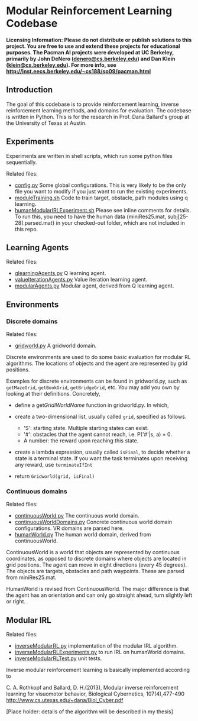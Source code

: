Modular Reinforcement Learning Codebase
==============

**Licensing Information: Please do not distribute or publish solutions to this
project. You are free to use and extend these projects for educational
purposes. The Pacman AI projects were developed at UC Berkeley, primarily by
John DeNero (denero@cs.berkeley.edu) and Dan Klein (klein@cs.berkeley.edu).
For more info, see http://inst.eecs.berkeley.edu/~cs188/sp09/pacman.html**

Introduction
--------------

The goal of this codebase is to provide reinforcement learning, inverse
reinforcement learning methods, and domains for evaluation. The codebase is
written in Python. This is for the research in Prof. Dana Ballard's group at
the University of Texas at Austin.

Experiments
--------------

Experiments are written in shell scripts, which run some python files
sequentially.

Related files:
- [config.py](config.py) Some global configurations. This is very likely to be
  the only file you want to modify if you just want to run the existing
  experiments.
- [moduleTraining.sh](moduleTraining.sh) Code to train target, obstacle, path
  modules using q learning.
- [humanModularIRLExperiment.sh](humanModularIRLExperiment.sh) Please see inline
  comments for details. To run this, you need to have the human data {miniRes25.mat,
  subj[25-28].parsed.mat} in your checked-out folder, which are not included in
  this repo.

Learning Agents
--------------

Related files:

- [qlearningAgents.py](qlearningAgents.py) Q learning agent.
- [valueIterationAgents.py](valueIterationAgents.py) Value iteration learning agent.
- [modularAgents.py](modularAgents.py) Modular agent, derived from Q learning
  agent.

Environments
--------------

### Discrete domains

Related files:
- [gridworld.py](gridworld.py) A gridworld domain.

Discrete environments are used to do some basic evaluation for modular RL
algorithms. The locations of objects and the agent are represented by grid
positions.

Examples for discrete environments can be found in gridworld.py, such as
`getMazeGrid`, `getBookGrid`, `getBridgeGrid`, etc.  You may add you own by
looking at their definitions. Concretely,

- define a get$GridlWorldName$ function in gridworld.py. In which,
- create a two-dimensional list, usually called `grid`, specified as follows.

  * 'S': starting state. Multiple starting states can exist.
  * '#': obstacles that the agent cannot reach, i.e. P('#'|s, a) = 0.
  * A number: the reward upon reaching this state.

- create a lambda expression, usually called `isFinal`, to decide whether a
  state is a terminal state. If you want the task terminates upon receiving any
  reward, use `terminateIfInt`
- return `Gridworld(grid, isFinal)`

### Continuous domains

Related files:
- [continuousWorld.py](continuousWorld.py) The continuous world domain.
- [continuousWorldDomains.py](continuousWorldDomains.py) Concrete continuous
  world domain configurations. VR domains are parsed here.
- [humanWorld.py](humanWorld.py) The human world domain, derived from
  continuousWorld.

ContinuousWorld is a world that objects are represented by continuous
coordinates, as opposed to discrete domains where objects are located in grid
positions. The agent can move in eight directions (every 45 degrees). The
objects are targets, obstacles and path waypoints. These are parsed from
miniRes25.mat.

HumanWorld is revised from ContinuousWorld. The major difference is that the
agent has an orientation and can only go straight ahead, turn slightly left or
right.

Modular IRL
--------------

Related files:

- [inverseModularRL.py](inverseModularRL.py) implementation of the modular IRL algorithm.
- [inverseModularRLExperiments.py](inverseModularRLExperiments.py) to run IRL on humanWorld domains.
- [inverseModularRLTest.py](inverseModularRLTest.py) unit tests.

Inverse modular reinforcement learning is basically implemented according to

C. A. Rothkopf and Ballard, D. H.(2013), Modular inverse reinforcement
learning for visuomotor behavior, Biological Cybernetics,
107(4),477-490
http://www.cs.utexas.edu/~dana/Biol_Cyber.pdf

[Place holder: details of the algorithm will be described in my thesis]
